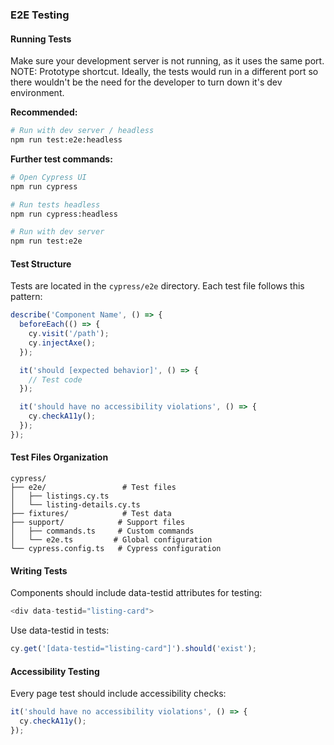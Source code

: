 ### E2E Testing

#### Running Tests
Make sure your development server is not running, as it uses the same port.
NOTE: Prototype shortcut. Ideally, the tests would run in a different port so there wouldn't be the need for the developer to turn down it's dev environment.

**Recommended:**
```bash
# Run with dev server / headless
npm run test:e2e:headless
```

**Further test commands:**
```bash
# Open Cypress UI
npm run cypress

# Run tests headless
npm run cypress:headless

# Run with dev server
npm run test:e2e
```

#### Test Structure

Tests are located in the `cypress/e2e` directory. Each test file follows this pattern:
```typescript
describe('Component Name', () => {
  beforeEach(() => {
    cy.visit('/path');
    cy.injectAxe();
  });

  it('should [expected behavior]', () => {
    // Test code
  });

  it('should have no accessibility violations', () => {
    cy.checkA11y();
  });
});
```

#### Test Files Organization
```
cypress/
├── e2e/                 # Test files
│   ├── listings.cy.ts
│   └── listing-details.cy.ts
├── fixtures/            # Test data
├── support/            # Support files
│   ├── commands.ts     # Custom commands
│   └── e2e.ts         # Global configuration
└── cypress.config.ts   # Cypress configuration
```

#### Writing Tests

Components should include data-testid attributes for testing:
```typescript
<div data-testid="listing-card">
```

Use data-testid in tests:
```typescript
cy.get('[data-testid="listing-card"]').should('exist');
```

#### Accessibility Testing

Every page test should include accessibility checks:
```typescript
it('should have no accessibility violations', () => {
  cy.checkA11y();
});
```
